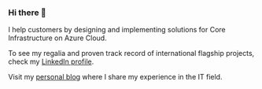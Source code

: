 ### Hi there 👋

I help customers by designing and implementing solutions for Core Infrastructure on Azure Cloud.

To see my regalia and proven track record of international flagship projects, check my [LinkedIn profile].

Visit my [personal blog] where I share my experience in the IT field.

[LinkedIn profile]: http://LinkedIn.irom.info
[personal blog]: https://irom.info
[link to wiki]: ../../wiki/
[about me wiki page]: ../../wiki/About-Me

<!--
**iromanovsky/iromanovsky** is a ✨ _special_ ✨ repository because its `README.md` (this file) appears on your GitHub profile.

Here are some ideas to get you started:

- 🔭 I’m currently working on ...
- 🌱 I’m currently learning ...
- 👯 I’m looking to collaborate on ...
- 🤔 I’m looking for help with ...
- 💬 Ask me about ...
- 📫 How to reach me: ...
- 😄 Pronouns: ...
- ⚡ Fun fact: ...
-->
